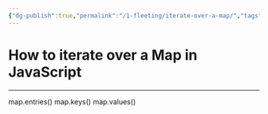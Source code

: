 ```yaml
---
{"dg-publish":true,"permalink":"/1-fleeting/iterate-over-a-map/","tags":["type/fleeting","code/javascript"],"created":"2023-07-20T07:21:03.053-05:00","updated":"2023-09-05T14:23:22.120-05:00"}
---
```


# How to iterate over a Map in JavaScript

---
map.entries()
map.keys()
map.values()